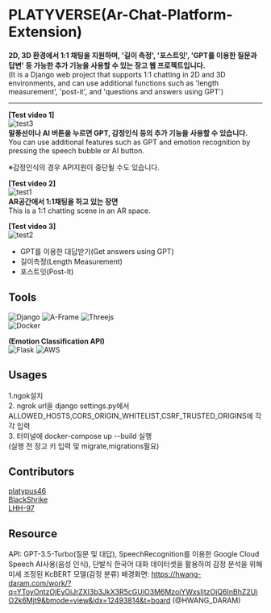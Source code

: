 # PLATYVERSE(Ar-Chat-Platform-Extension)

**2D, 3D 환경에서 1:1 채팅을 지원하며, '길이 측정', '포스트잇', 'GPT를 이용한 질문과 답변' 등 가능한 추가 기능을 사용할 수 있는 장고 웹 프로젝트입니다.**    
(It is a Django web project that supports 1:1 chatting in 2D and 3D environments, and can use additional functions such as 'length measurement', 'post-it', and 'questions and answers using GPT')  

-------------
  
**[Test video 1]**  
![test3](https://github.com/platypus46/ar-chat-platform-extension/assets/89053845/74efa5bc-6974-43b6-b9e9-90118e6dd3ea)  
**말풍선이나 AI 버튼을 누르면 GPT, 감정인식 등의 추가 기능을 사용할 수 있습니다.**  
You can use additional features such as GPT and emotion recognition by pressing the speech bubble or AI button.  

※감정인식의 경우 API지원이 중단될 수도 있습니다.
  
**[Test video 2]**  
![test1](https://github.com/platypus46/ar-chat-platform-extension/assets/89053845/d5579283-7dbf-4548-8f7e-3ad011992b1d)  
**AR공간에서 1:1채팅을 하고 있는 장면**  
This is a 1:1 chatting scene in an AR space.
  
**[Test video 3]**  
![test2](https://github.com/platypus46/ar-chat-platform-extension/assets/89053845/7891551a-86e6-4374-a566-4ac5ffc8e41f)  
- GPT를 이용한 대답받기(Get answers using GPT)
- 길이측정(Length Measurement)  
- 포스트잇(Post-It)  

## Tools
![Django](https://img.shields.io/badge/django-%23092E20.svg?style=for-the-badge&logo=django&logoColor=white)
![A-Frame](https://img.shields.io/badge/A--Frame-EF2D5E.svg?style=for-the-badge&logo=a-frame&logoColor=white)
![Threejs](https://img.shields.io/badge/threejs-black?style=for-the-badge&logo=three.js&logoColor=white)  
![Docker](https://img.shields.io/badge/Docker-2496ED.svg?&style=for-the-badge&logo=Docker&logoColor=white)

  
**(Emotion Classification API)**  
![Flask](https://img.shields.io/badge/flask-%23000.svg?style=for-the-badge&logo=flask&logoColor=white) ![AWS](https://img.shields.io/badge/AWS-%23FF9900.svg?style=for-the-badge&logo=amazon-aws&logoColor=white)  
 
   
  
## Usages
1.ngok설치  
2. ngrok url을 django settings.py에서 ALLOWED_HOSTS,CORS_ORIGIN_WHITELIST,CSRF_TRUSTED_ORIGINS에 각각 입력  
3. 터미널에 docker-compose up --build 실행  
(실행 전 장고 키 입력 및 migrate,migrations필요)
  
  
## Contributors

[platypus46](https://github.com/platypus46)  
[BlackShrike](https://github.com/BlackShrike)  
[LHH-97](https://github.com/LHH-97)  

## Resource  
API: GPT-3.5-Turbo(질문 및 대답), SpeechRecognition를 이용한 Google Cloud Speech AI사용(음성 인식), 단발식 한국어 대화 데이터셋을 활용하여 감정 분석을 위해 미세 조정된 KcBERT 모델(감정 분류)
배경화면: https://hwang-daram.com/work/?q=YToyOntzOjEyOiJrZXl3b3JkX3R5cGUiO3M6MzoiYWxsIjtzOjQ6InBhZ2UiO2k6Mjt9&bmode=view&idx=12493814&t=board (@HWANG_DARAM)
 
